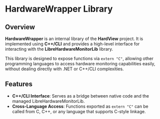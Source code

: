 # HardwareWrapper Library

## Overview

**HardwareWrapper** is an internal library of the **HardView** project. It is implemented using **C++/CLI** and provides a high-level interface for interacting with the **LibreHardwareMonitorLib** library. 

This library is designed to expose functions via `extern "C"`, allowing other programming languages to access hardware monitoring capabilities easily, without dealing directly with .NET or C++/CLI complexities.

## Features

- **C++/CLI Interface**: Serves as a bridge between native code and the managed LibreHardwareMonitorLib.
- **Cross-Language Access**: Functions exported as `extern "C"` can be called from C, C++, or any language that supports C-style linkage.
